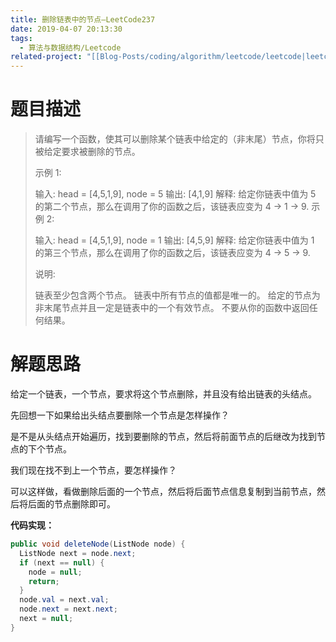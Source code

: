 ```yaml
---
title: 删除链表中的节点—LeetCode237
date: 2019-04-07 20:13:30
tags:
  - 算法与数据结构/Leetcode
related-project: "[[Blog-Posts/coding/algorithm/leetcode/leetcode|leetcode]]"
---
```


# 题目描述

>请编写一个函数，使其可以删除某个链表中给定的（非末尾）节点，你将只被给定要求被删除的节点。
>
>示例 1:
>
>输入: head = \[4,5,1,9], node = 5
>输出: \[4,1,9]
>解释: 给定你链表中值为 5 的第二个节点，那么在调用了你的函数之后，该链表应变为 4 -> 1 -> 9.
>示例 2:
>
>输入: head = \[4,5,1,9], node = 1
>输出: \[4,5,9]
>解释: 给定你链表中值为 1 的第三个节点，那么在调用了你的函数之后，该链表应变为 4 -> 5 -> 9.
>
>
>说明:
>
>链表至少包含两个节点。
>链表中所有节点的值都是唯一的。
>给定的节点为非末尾节点并且一定是链表中的一个有效节点。
>不要从你的函数中返回任何结果。

<!--more-->

# 解题思路

给定一个链表，一个节点，要求将这个节点删除，并且没有给出链表的头结点。

先回想一下如果给出头结点要删除一个节点是怎样操作？

是不是从头结点开始遍历，找到要删除的节点，然后将前面节点的后继改为找到节点的下个节点。

我们现在找不到上一个节点，要怎样操作？

可以这样做，看做删除后面的一个节点，然后将后面节点信息复制到当前节点，然后将后面的节点删除即可。

**代码实现：**

```java
public void deleteNode(ListNode node) {
  ListNode next = node.next;
  if (next == null) {
    node = null;
    return;
  }
  node.val = next.val;
  node.next = next.next;
  next = null;
}
```

